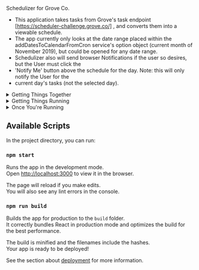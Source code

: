 <summary>Schedulizer for Grove Co.</summary> 
  
* This application takes tasks from Grove's task endpoint [https://scheduler-challenge.grove.co/] , and converts them into a viewable schedule.
* The app currently only looks at the date range placed within the addDatesToCalendarFromCron service's option object (current month of November 2019), but could be opened for any date range.
* Schedulizer also will send browser Notifications if the user so desires, but the User must click the
* 'Notify Me' button above the schedule for the day. Note: this will only notify the User for the 
* current day's tasks (not the selected day).

<details><summary>Getting Things Together</summary> 
  
* Navigate the root folder, run 'npm install' on your local machine for dependencies.

</details>
<details><summary>Getting Things Running</summary> 
  
* Within your terminal, after the above installations have run successfully: 
  * run 'npm start' within the root folder, to start the React app (default to localhost:3000).


</details>
<details><summary>Once You're Running</summary> 
  
* Navigate to localhost:3000, and see what's happening for the day!
* Click the 'Notify Me' button to receive browser notifications - if you browser supports them.
  * These notifications will only run for the current day's tasks.
  * You will still be able to view any future or past tasks - provided they are within October 2019.

</details>


## Available Scripts

In the project directory, you can run:

### `npm start`

Runs the app in the development mode.<br>
Open [http://localhost:3000](http://localhost:3000) to view it in the browser.

The page will reload if you make edits.<br>
You will also see any lint errors in the console.


### `npm run build`

Builds the app for production to the `build` folder.<br>
It correctly bundles React in production mode and optimizes the build for the best performance.

The build is minified and the filenames include the hashes.<br>
Your app is ready to be deployed!

See the section about [deployment](https://facebook.github.io/create-react-app/docs/deployment) for more information.
